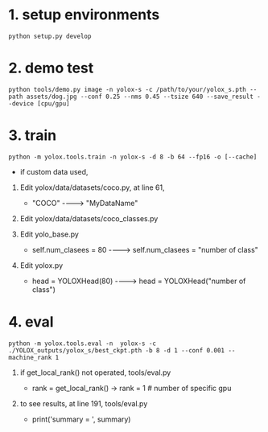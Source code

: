 # 1. setup environments
    python setup.py develop

# 2. demo test
    python tools/demo.py image -n yolox-s -c /path/to/your/yolox_s.pth --path assets/dog.jpg --conf 0.25 --nms 0.45 --tsize 640 --save_result --device [cpu/gpu]

# 3. train
    python -m yolox.tools.train -n yolox-s -d 8 -b 64 --fp16 -o [--cache]

- if custom data used, 
1. Edit yolox/data/datasets/coco.py, at line 61,
    - "COCO" ----> "MyDataName"

2. Edit yolox/data/datasets/coco_classes.py

3. Edit yolo_base.py
    - self.num_clasees = 80 ----> self.num_clasees = "number of class"

4. Edit yolox.py
    - head = YOLOXHead(80) ----> head = YOLOXHead("number of class")


# 4. eval
    python -m yolox.tools.eval -n  yolox-s -c ./YOLOX_outputs/yolox_s/best_ckpt.pth -b 8 -d 1 --conf 0.001 --machine_rank 1


1. if get_local_rank() not operated, tools/eval.py 
    - rank = get_local_rank() -> rank = 1 # number of specific gpu

2. to see results, at line 191, tools/eval.py 
    - print('summary = ', summary) 